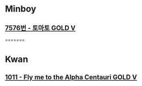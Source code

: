 # Minboy
## [7576번 - 토마토 GOLD V](https://www.acmicpc.net/problem/7576)
=======
# Kwan
## [1011 - Fly me to the Alpha Centauri GOLD V](https://www.acmicpc.net/problem/1011)
